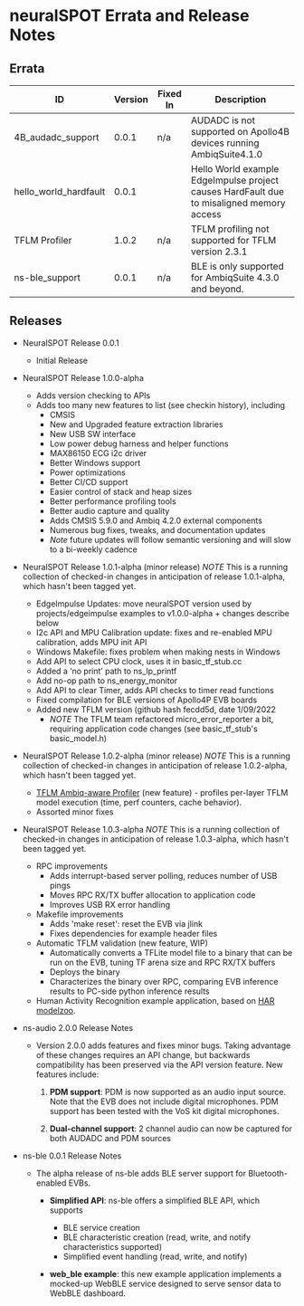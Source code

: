 # neuralSPOT Errata and Release Notes



## Errata

| ID                    | Version | Fixed In | Description                                                  |
| --------------------- | ------- | -------- | ------------------------------------------------------------ |
| 4B_audadc_support     | 0.0.1   | n/a      | AUDADC is not supported on Apollo4B devices running AmbiqSuite4.1.0 |
| hello_world_hardfault | 0.0.1   |          | Hello World example EdgeImpulse project causes HardFault due to misaligned memory access |
| TFLM Profiler         | 1.0.2   | n/a      | TFLM profiling not supported for TFLM version 2.3.1          |
| ns-ble_support        | 0.0.1   | n/a      | BLE is only supported for AmbiqSuite 4.3.0 and beyond.       |



## Releases

- NeuralSPOT Release 0.0.1
  - Initial Release
- NeuralSPOT Release 1.0.0-alpha
  - Adds version checking to APIs
  - Adds too many new features to list (see checkin history), including
    - CMSIS
    - New and Upgraded feature extraction libraries
    - New USB SW interface
    - Low power debug harness and helper functions
    - MAX86150 ECG i2c driver
    - Better Windows support
    - Power optimizations
    - Better CI/CD support
    - Easier control of stack and heap sizes
    - Better performance profiling tools
    - Better audio capture and quality
    - Adds CMSIS 5.9.0 and Ambiq 4.2.0 external components
    - Numerous bug fixes, tweaks, and documentation updates
    - *Note* future updates will follow semantic versioning and will slow to a bi-weekly cadence
- NeuralSPOT Release 1.0.1-alpha (minor release) *NOTE* This is a running collection of checked-in changes in anticipation of release 1.0.1-alpha, which hasn't been tagged yet.
  - EdgeImpulse Updates: move neuralSPOT version used by projects/edgeimpulse examples to v1.0.0-alpha + changes describe below
  - I2c API and MPU Calibration update: fixes and re-enabled MPU calibration, adds MPU init API
  - Windows Makefile: fixes problem when making nests in Windows
  - Add API to select CPU clock, uses it in basic_tf_stub.cc
  - Added a ‘no print’ path to ns_lp_printf
  - Add no-op path to ns_energy_monitor
  - Add API to clear Timer, adds API checks to timer read functions
  - Fixed compilation for BLE versions of Apollo4P EVB boards
  - Added new TFLM version (github hash fecdd5d, date 1/09/2022
    - *NOTE* The TFLM team refactored micro_error_reporter a bit, requiring application code changes (see basic_tf_stub's basic_model.h)
- NeuralSPOT Release 1.0.2-alpha (minor release) *NOTE* This is a running collection of checked-in changes in anticipation of release 1.0.2-alpha, which hasn't been tagged yet.
  - [TFLM Ambiq-aware Profiler](../neuralspot/ns-harness/README.md) (new feature) - profiles per-layer TFLM model execution (time, perf counters, cache behavior).
  - Assorted minor fixes
- NeuralSPOT Release 1.0.3-alpha *NOTE* This is a running collection of checked-in changes in anticipation of release 1.0.3-alpha, which hasn't been tagged yet.
  - RPC improvements
    - Adds interrupt-based server polling, reduces number of USB pings
    - Moves RPC RX/TX buffer allocation to application code
    - Improves USB RX error handling
  - Makefile improvements
    - Adds 'make reset': reset the EVB via jlink
    - Fixes dependencies for example header files
  - Automatic TFLM validation (new feature, WIP)
    - Automatically converts a TFLite model file to a binary that can be run on the EVB, tuning TF arena size and RPC RX/TX buffers
    - Deploys the binary
    - Characterizes the binary over RPC, comparing EVB inference results to PC-side python inference results
  - Human Activity Recognition example application, based on [HAR modelzoo](https://github.com/AmbiqAI/Human-Activity-Recognition).

- ns-audio 2.0.0 Release Notes

  - Version 2.0.0 adds features and fixes minor bugs. Taking advantage of these changes requires an API change, but backwards compatibility has been preserved via the API version feature. New features include:

    1. **PDM support**: PDM is now supported as an audio input source. Note that the EVB does not include digital microphones. PDM support has been tested with the VoS kit digital microphones.

    1. **Dual-channel support**: 2 channel audio can now be captured for both AUDADC and PDM sources

- ns-ble 0.0.1 Release Notes
  - The alpha release of ns-ble adds BLE server support for Bluetooth-enabled EVBs.
    - **Simplified API**: ns-ble offers a simplified BLE API, which supports
      - BLE service creation
      - BLE characteristic creation (read, write, and notify characteristics supported)
      - Simplified event handling (read, write, and notify)

    - **web_ble example**: this new example application implements a mocked-up WebBLE service designed to serve sensor data to WebBLE dashboard.


